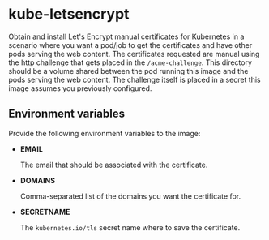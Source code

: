 # kube-letsencrypt

Obtain and install Let's Encrypt manual certificates for Kubernetes in a scenario where you want a pod/job to get the certificates and have other pods serving the web content. The certificates requested are manual using the http challenge that gets placed in the `/acme-challenge`. This directory should be a volume shared between the pod running this image and the pods serving the web content. The challenge itself is placed in a secret this image assumes you previously configured.

## Environment variables

Provide the following environment variables to the image:

   * **EMAIL**

        The email that should be associated with the certificate.

   * **DOMAINS**

        Comma-separated list of the domains you want the certificate for.
    
   * **SECRETNAME**

        The `kubernetes.io/tls` secret name where to save the certificate.  
